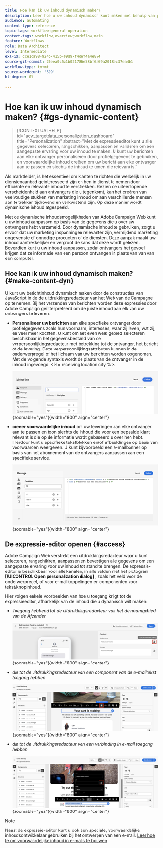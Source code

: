 ```yaml
---
title: Hoe kan ik uw inhoud dynamisch maken?
description: Leer hoe u uw inhoud dynamisch kunt maken met behulp van personalisatie en voorwaardelijke inhoud.
audience: automating
content-type: reference
topic-tags: workflow-general-operation
context-tags: workflow,overview;workflow,main
feature: Workflows
role: Data Architect
level: Intermediate
exl-id: cce1da98-924b-415b-99d9-f4def4a4e874
source-git-commit: 2feea0c5a1b021786e58bf6a69a2018ec37ea4b1
workflow-type: tm+mt
source-wordcount: '529'
ht-degree: 0%

---
```


# Hoe kan ik uw inhoud dynamisch maken? {#gs-dynamic-content}

>[!CONTEXTUALHELP]
>id="acw_targetdata_personalization_dashboard"
>title="Personalization"
>abstract="Met de expressieeditor kunt u alle gegevens selecteren, rangschikken, aanpassen en valideren om een aangepaste ervaring voor uw inhoud te maken. U kunt uw berichten aan elke ontvanger personaliseren door profielgegevens te gebruiken, en voorwaardelijke inhoud creëren om uw bericht aan elke ontvanger aan te passen en slechts de inhoud te tonen die relevant is."

Als marktleider, is het essentieel om klanten te richten die werkelijk in uw dienstenaanbod geinteresseerd zijn en hen in dienst te nemen door efficiënte en relevante inhoud te verstrekken. Gezien de uiteenlopende verscheidenheid aan ontvangers die u tegenkomt, kan het creëren van veelvoudige stukken van marketing inhoud om aan verschillende mensen aan te trekken tijdrovend en verkwistend zijn. Op deze manier wordt dynamische inhoud afgespeeld.

Met de dynamische inhoudsmogelijkheden van Adobe Campaign Web kunt u uw inhoud aanpassen op basis van de gegevens die u over uw ontvangers hebt verzameld. Door dynamische inhoud te gebruiken, zorgt u ervoor dat uw marketing inspanningen relevanter zijn, vermijdend marketing ongewenste of onnodige producten of de diensten. Deze aanpak maakt uw inhoud aantrekkelijker en vergroot de kans dat deze wordt gelezen. Bovendien kunt u uw inhoud aanpassen, zodat ontvangers het gevoel krijgen dat ze informatie van een persoon ontvangen in plaats van van van een computer.

## Hoe kan ik uw inhoud dynamisch maken? {#make-content-dyn}

U kunt uw berichtinhoud dynamisch maken door de constructies van JavaScript in de de uitdrukkingsredacteur van het Web van de Campagne op te nemen. Bij het verzenden van berichten worden deze expressies door Adobe Campaign geïnterpreteerd om de juiste inhoud aan elk van uw ontvangers te leveren:

* **Personaliseer uw berichten** aan elke specifieke ontvanger door profielgegevens zoals hun voornaam, interesses, waar zij leven, wat zij, en veel meer kochten. U kunt om het even welk gebied selecteren beschikbaar in het gegevensbestand van de verpersoonlijkingsredacteur met betrekking tot de ontvanger, het bericht of de levering. Deze verpersoonlijkingsattributen kunnen in de onderwerpregel of het lichaam van uw berichten worden opgenomen. Met de volgende syntaxis wordt de plaats van de ontvanger in de inhoud ingevoegd: &lt;%= receiving.location.city %>.

  ![](assets/perso-subject-line.png){zoomable="yes"}{width="800" align="center"}

* **creeer voorwaardelijke inhoud** om uw leveringen aan elke ontvanger aan te passen en toon slechts de inhoud die voor een bepaalde klant relevant is die op de informatie wordt gebaseerd u over hen hebt. Hierdoor kunt u specifieke tekstblokken en/of afbeeldingen op basis van voorwaarden weergeven. U kunt bijvoorbeeld een e-mailbanner op basis van het abonnement van de ontvangers aanpassen aan een specifieke service.

  ![](assets/condition-sample.png){zoomable="yes"}{width="800" align="center"}

## De expressie-editor openen {#access}

Adobe Campaign Web verstrekt een uitdrukkingsredacteur waar u kunt selecteren, rangschikken, aanpassen en bevestigen alle gegevens om een aangepaste ervaring voor uw inhoud tot stand te brengen. De expressie-editor is beschikbaar voor alle kanalen, in alle velden met het pictogram **[!UICONTROL Open personalization dialog]** , zoals het veld voor de onderwerpregel, of voor e-mailkoppelingen en componenten voor tekst/knopinhoud.

Hier volgen enkele voorbeelden van hoe u toegang krijgt tot de expressieeditor, afhankelijk van de inhoud die u dynamisch wilt maken:

* *Toegang hebbend tot de uitdrukkingsredacteur van het de naamgebied van de Afzender*

  ![](assets/expression-editor-access.png){zoomable="yes"}{width="800" align="center"}

* *die tot de uitdrukkingsredacteur van een component van de e-mailtekst toegang hebben*

  ![](assets/expression-editor-access-email.png){zoomable="yes"}{width="800" align="center"}

* *die tot de uitdrukkingsredacteur van een verbinding in e-mail toegang hebben*

  ![](assets/perso-link-insert-icon.png){zoomable="yes"}{width="800" align="center"}

>[!NOTE]
>
>Naast de expressie-editor kunt u ook een speciale, voorwaardelijke inhoudsontwikkelaar gebruiken bij het ontwerpen van een e-mail. [ Leer hoe te om voorwaardelijke inhoud in e-mails te bouwen ](conditions.md)
